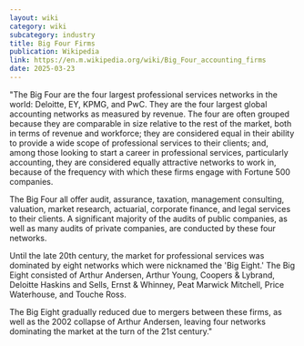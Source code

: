```yaml
---
layout: wiki
category: wiki
subcategory: industry
title: Big Four Firms
publication: Wikipedia
link: https://en.m.wikipedia.org/wiki/Big_Four_accounting_firms
date: 2025-03-23
---
```


"The Big Four are the four largest professional services networks in the world: Deloitte, EY, KPMG, and PwC. They are the four largest global accounting networks as measured by revenue. The four are often grouped because they are comparable in size relative to the rest of the market, both in terms of revenue and workforce; they are considered equal in their ability to provide a wide scope of professional services to their clients; and, among those looking to start a career in professional services, particularly accounting, they are considered equally attractive networks to work in, because of the frequency with which these firms engage with Fortune 500 companies.

The Big Four all offer audit, assurance, taxation, management consulting, valuation, market research, actuarial, corporate finance, and legal services to their clients. A significant majority of the audits of public companies, as well as many audits of private companies, are conducted by these four networks.

Until the late 20th century, the market for professional services was dominated by eight networks which were nicknamed the 'Big Eight.' The Big Eight consisted of Arthur Andersen, Arthur Young, Coopers & Lybrand, Deloitte Haskins and Sells, Ernst & Whinney, Peat Marwick Mitchell, Price Waterhouse, and Touche Ross.

The Big Eight gradually reduced due to mergers between these firms, as well as the 2002 collapse of Arthur Andersen, leaving four networks dominating the market at the turn of the 21st century."
